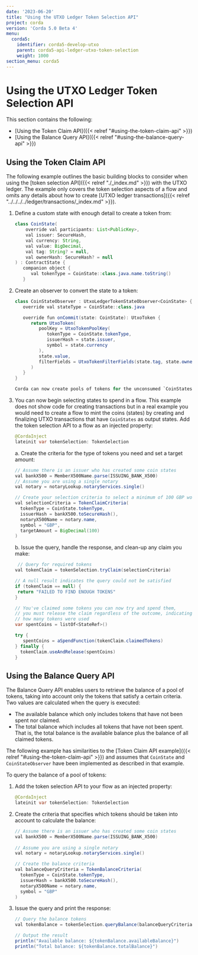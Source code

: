 ```yaml
---
date: '2023-06-20'
title: "Using the UTXO Ledger Token Selection API"
project: corda
version: 'Corda 5.0 Beta 4'
menu:
  corda5:
    identifier: corda5-develop-utxo
    parent: corda5-api-ledger-utxo-token-selection
    weight: 1000
section_menu: corda5
---
```


# Using the UTXO Ledger Token Selection API
This section contains the following:
* [Using the Token Claim API]({{< relref "#using-the-token-claim-api" >}})
* [Using the Balance Query API]({{< relref "#using-the-balance-query-api" >}})


## Using the Token Claim API

The following example outlines the basic building blocks to consider when using the [token selection API]({{< relref "./_index.md" >}}) with the UTXO ledger. The example only covers the token selection aspects of a flow and omits any details about how to create [UTXO ledger transactions]({{< relref "../../../../ledger/transactions/_index.md" >}}).

1. Define a custom state with enough detail to create a token from:
   ```java
   class CoinState(
       override val participants: List<PublicKey>,
       val issuer: SecureHash,
       val currency: String,
       val value: BigDecimal,
       val tag: String? = null,
       val ownerHash: SecureHash? = null
   ) : ContractState {
      companion object {
         val tokenType = CoinState::class.java.name.toString()
      }
2. Create an observer to convert the state to a token:
   ```java
   class CoinStateObserver : UtxoLedgerTokenStateObserver<CoinState> {
      override val stateType = CoinState::class.java

      override fun onCommit(state: CoinState): UtxoToken {
         return UtxoToken(
            poolKey = UtxoTokenPoolKey(
               tokenType = CoinState.tokenType,
               issuerHash = state.issuer,
               symbol = state.currency
            ),
            state.value,
            filterFields = UtxoTokenFilterFields(state.tag, state.ownerHash)
         )
      }
   }

   Corda can now create pools of tokens for the unconsumed `CoinStates`.

3. You can now begin selecting states to spend in a flow. This example does not show code for creating transactions but in a real example you would need to create a flow to mint the coins (states) by creating and finalizing UTXO transactions that have `CoinStates` as output states. Add the token selection API to a flow as an injected property:
   ```java
   @CordaInject
   lateinit var tokenSelection: TokenSelection
   ```

   a. Create the criteria for the type of tokens you need and set a target amount:
      ```java
      // Assume there is an issuer who has created some coin states
      val bankX500 = MemberX500Name.parse(ISSUING_BANK_X500) 
      // Assume you are using a single notary
      val notary = notaryLookup.notaryServices.single()

      // Create your selection criteria to select a minimum of 100 GBP worth of coins
      val selectionCriteria = TokenClaimCriteria(
        tokenType = CoinState.tokenType,
        issuerHash = bankX500.toSecureHash(),
        notaryX500Name = notary.name,
        symbol = "GBP",
        targetAmount = BigDecimal(100)
      )
      ```

   b. Issue the query, handle the response, and clean-up any claim you make:
      ```java
       // Query for required tokens
      val tokenClaim = tokenSelection.tryClaim(selectionCriteria)
 
      // A null result indicates the query could not be satisfied
      if (tokenClaim == null) {
       return "FAILED TO FIND ENOUGH TOKENS"
      }
 
      // You've claimed some tokens you can now try and spend them,
      // you must release the claim regardless of the outcome, indicating
      // how many tokens were used
      var spentCoins = listOf<StateRef>()
 
      try {
         spentCoins = aSpendFunction(tokenClaim.claimedTokens)
      } finally {
        tokenClaim.useAndRelease(spentCoins)
      }
      ```

## Using the Balance Query API

The Balance Query API enables users to retrieve the balance of a pool of tokens, taking into account only the tokens that satisfy a certain criteria. Two values are calculated when the query is executed:
* The available balance which only includes tokens that have not been spent nor claimed. 
* The total balance which includes all tokens that have not been spent. That is, the total balance is the available balance plus the balance of all claimed tokens.

The following example has similarities to the [Token Claim API example]({{< relref "#using-the-token-claim-api" >}}) and assumes that `CoinState` and `CoinStateObserver` have been implemented as described in that example.

To query the balance of a pool of tokens:

1. Add the token selection API to your flow as an injected property:
   ```java
   @CordaInject
   lateinit var tokenSelection: TokenSelection
   ```
2. Create the criteria that specifies which tokens should be taken into account to calculate the balance:
   ```java
   // Assume there is an issuer who has created some coin states
   val bankX500 = MemberX500Name.parse(ISSUING_BANK_X500) 
 
   // Assume you are using a single notary
   val notary = notaryLookup.notaryServices.single()

   // Create the balance criteria
   val balanceQueryCriteria = TokenBalanceCriteria(
     tokenType = CoinState.tokenType,
     issuerHash = bankX500.toSecureHash(),
     notaryX500Name = notary.name,
     symbol = "GBP"
   )
   ```
3. Issue the query and print the response:
   ```java
   // Query the balance tokens
   val tokenBalance = tokenSelection.queryBalance(balanceQueryCriteria)!!

   // Output the result
   println("Available balance: ${tokenBalance.availableBalance}")
   println("Total balance: ${tokenBalance.totalBalance}")
   ```
